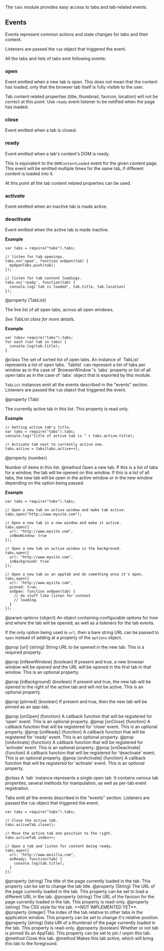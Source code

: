 <!-- contributed by Dietrich Ayala [dietrich@mozilla.com]  -->
<!-- edited by Noelle Murata [fiveinchpixie@gmail.com]  -->


The `tabs` module provides easy access to tabs and tab-related events.

Events
------

Events represent common actions and state changes for tabs and their content.

Listeners are passed the `tab` object that triggered the event.

All the tabs and lists of tabs emit following events:

### open ###
Event emitted when a new tab is open.
This does not mean that the content has loaded, only that the browser tab
itself is fully visible to the user.

Tab content related properties (title, thumbnail, favicon, location) will not
be correct at this point. Use `ready` event listener to be notified when the
page has loaded.

### close ###
Event emitted when a tab is closed.

### ready ###
Event emitted when a tab's content's DOM is ready.

This is equivalent to the `DOMContentLoaded` event for the given content page.
This event will be emitted multiple times for the same tab, if different content
is loaded into it.

At this point all the tab content related properties can be used.

### activate ###
Event emitted when an inactive tab is made active.

### deactivate ###
Event emitted when the active tab is made inactive.

**Example**

    var tabs = require("tabs").tabs;

    // listen for tab openings.
    tabs.on('open', function onOpen(tab) {
      myOpenTabs.push(tab);
    });

    // listen for tab content loadings.
    tabs.on('ready', function(tab) {
      console.log('tab is loaded', tab.title, tab.location)
    });

<api name="tabs">
@property {TabList}

The live list of all open tabs, across all open windows.

_See TabList class for more details._

**Example**

    var tabs= require("tabs").tabs;
    for each (var tab in tabs) {
      console.log(tab.title);
    }
</api>

<api name="TabList">
@class
The set of sorted list of open tabs.
An instance of `TabList` represents a list of open tabs. `Tablist` can represent
a list of tabs per window as in the case of `BrowserWindow`'s `tabs` property
or list of all open tabs as in the case of `tabs` object that is exported by
this module.

`TabList` instances emit all the events described in the "events" section.
Listeners are passed the `tab` object that triggered the event.

<api name="active">
@property {Tab}

The currently active tab in this list. This property is read only.

**Example**

    // Getting active tab's title.
    var tabs = require("tabs").tabs;
    console.log("title of active tab is " + tabs.active.title);

    // Activate tab next to currently active one.
    tabs.active = tabs[tabs.active++];
</api>
<api name="length">
@property {number}

Number of items in this list.
</api>
<api name="open">
@method
Open a new tab. If this is a list of tabs for a window, the tab will be opened
on this window. If this is a list of all tabs, the new tab will be open in the
active window or in the new window depending on the option being passed.

**Example**

    var tabs = require("tabs").tabs;

    // Open a new tab on active window and make tab active.
    tabs.open("http://www.mysite.com");

    // Open a new tab in a new window and make it active.
    tabs.open({
      url: "http://www.mysite.com",
      inNewWindow: true
    });

    // Open a new tab on active window in the background.
    tabs.open({
      url: "http://www.mysite.com",
      inBackground: true
    });

    // Open a new tab as an apptab and do something once it's open.
    tabs.open({
      url: "http://www.mysite.com",
      pinned: true,
      onOpen: function onOpen(tab) {
        // do stuff like listen for content
        // loading.
      }
    });

@param options {object}
An object containing configurable options for how and where the tab will be
opened, as well as a listeners for the tab events.

If the only option being used is `url`, then a bare string URL can be passed to
`open` instead of adding at a property of the `options` object.

@prop [url] {string}
String URL to be opened in the new tab.
This is a required property.

@prop [inNewWindow] {boolean}
If present and true, a new browser window will be opened and the URL will be
opened in the first tab in that window. This is an optional property.

@prop [inBackground] {boolean}
If present and true, the new tab will be opened to the right of the active tab
and will not be active. This is an optional property.

@prop [pinned] {boolean}
If present and true, then the new tab will be pinned as an app-tab.

@prop [onOpen] {function}
A callback function that will be registered for 'open' event.
This is an optional property.
@prop [onClose] {function}
A callback function that will be registered for 'close' event.
This is an optional property.
@prop [onReady] {function}
A callback function that will be registered for 'ready' event.
This is an optional property.
@prop [onActivate] {function}
A callback function that will be registered for 'activate' event.
This is an optional property.
@prop [onDeactivate] {function}
A callback function that will be registered for 'deactivate' event.
This is an optional property.
@prop [onActivate] {function}
A callback function that will be registered for 'activate' event.
This is an optional property.
</api>
</api>

<api name="Tab">
@class
A `tab` instance represents a single open tab. It contains various tab
properties, several methods for manipulation, as well as per-tab event
registration.

Tabs emit all the events described in the "events" section. Listeners are
passed the `tab` object that triggered the event.

    var tabs = require("tabs").tabs;

    // Close the active tab.
    tabs.activeTab.close();

    // Move the active tab one position to the right.
    tabs.activeTab.index++;

    // Open a tab and listen for content being ready.
    tabs.open({
      url: "http://www.mozilla.com",
      onReady: function(tab) {
        console.log(tab.title);
      }
    });

<api name="title">
@property {string}
The title of the page currently loaded in the tab.
This property can be set to change the tab title.
</api>

<api name="location">
@property {String}
The URL of the page currently loaded in the tab.
This property can be set to load a different URL in the tab.
</api>

<api name="favicon">
@property {string}
The URL of the favicon for the page currently loaded in the tab.
This property is read-only.
</api>

<api name="style">
@property {string}
The CSS style for the tab. **NOT IMPLEMENTED YET**.
</api>

<api name="index">
@property {integer}
The index of the tab relative to other tabs in the application window.
This property can be set to change it's relative position.
</api>

<api name="thumbnail">
@property {string}
Data URI of a thumbnail of the page currently loaded in the tab.
This property is read-only.
</api>

<api name="pinned">
@property {boolean}
Whether or not tab is pinned (Is an AppTab).
This property can be set to pin / unpin this tab.
</api>

<api name="close">
@method
Close this tab.
</api>

<api name="activate">
@method
Makes this tab active, which will bring this tab to the foreground.
</api>
</api>
